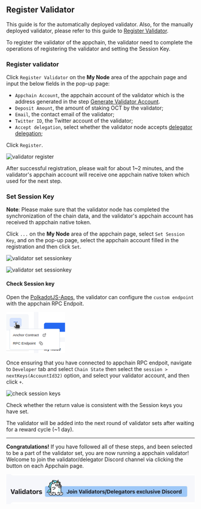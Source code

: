 ## Register Validator

This guide is for the automatically deployed validator. Also, for the manually deployed validator, please refer to this guide to [Register Validator](./validator-register-manually.md).

To register the validator of the appchain, the validator need to complete the operations of registering the validator and setting the Session Key.

### Register validator

Click `Register Validator` on the **My Node** area of ​​the appchain page and input the below fields in the pop-up page:

* `Appchain Account`, the appchain account of the validator which is the address generated in the step [Generate Validator Account](./validator-generate-keys.md).
* `Deposit Amount`, the amount of staking OCT by the validator;
* `Email`, the contact email of the validator;
* `Twitter ID`, the Twitter account of the validator;
* `Accept delegation`, select whether the validator node accepts [delegator delegation](./delegator-delegate.md);
    
Click `Register`.

![validator register](../images/maintain/validator_register.jpg)

After successful registration, please wait for about 1~2 minutes, and the validator's appchain account will receive one appchain native token which used for the next step.

### Set Session Key

**Note**: Please make sure that the validator node has completed the synchronization of the chain data, and the validator's appchain account has received th appchain native token.

Click `...` on the **My Node** area of ​​the appchain page, select `Set Session Key`, and on the pop-up page, select the appchain account filled in the registration and then click `Set`.

![validator set sessionkey](../images/maintain/validator_set_sessionkey.jpg)

![validator set sessionkey](../images/maintain/validator_set_sessionkey2.jpg)

#### Check Session key

Open the [PolkadotJS-Apps](https://polkadot.js.org/apps/),  the validator can configure the `custom endpoint` with the appchain RPC Endpoit.

![RPC Endpoit](../images/maintain/appchain_rpc.jpg)

Once ensuring that you have connected to appchain RPC endpoit, navigate to `Developer` tab and select `Chain State` then select the `session > nextKeys(AccountId32)` option, and select your validator account, and then click `+`. 

![check session keys](../images/maintain/validator_check_session_keys.jpg)

Check whether the return value is consistent with the Session keys you have set.

The validator will be added into the next round of validator sets after waiting for a reward cycle (~1 day).


---

**Congratulations!** If you have followed all of these steps, and been selected to be a part of the validator set, you are now running a appchain validator! Welcome to join the validator/delegator Discord channel via clicking the button on each Appchain page.

![discord](../images/maintain/validator_join_discord.jpg)

